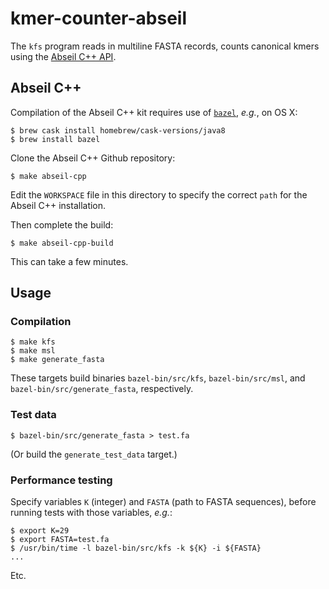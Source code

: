 # kmer-counter-abseil

The `kfs` program reads in multiline FASTA records, counts canonical kmers using the [Abseil C++ API](https://github.com/abseil/abseil-cpp).

## Abseil C++

Compilation of the Abseil C++ kit requires use of [`bazel`](https://www.bazel.build/), *e.g.*, on OS X:

```
$ brew cask install homebrew/cask-versions/java8
$ brew install bazel
```

Clone the Abseil C++ Github repository:

```
$ make abseil-cpp
```

Edit the `WORKSPACE` file in this directory to specify the correct `path` for the Abseil C++ installation. 

Then complete the build:

```
$ make abseil-cpp-build
```

This can take a few minutes.

## Usage

### Compilation

```
$ make kfs
$ make msl
$ make generate_fasta
```

These targets build binaries `bazel-bin/src/kfs`, `bazel-bin/src/msl`, and `bazel-bin/src/generate_fasta`, respectively.

### Test data

```
$ bazel-bin/src/generate_fasta > test.fa
```

(Or build the `generate_test_data` target.)

### Performance testing

Specify variables `K` (integer) and `FASTA` (path to FASTA sequences), before running tests with those variables, *e.g.*:

```
$ export K=29
$ export FASTA=test.fa
$ /usr/bin/time -l bazel-bin/src/kfs -k ${K} -i ${FASTA}
...
```

Etc.